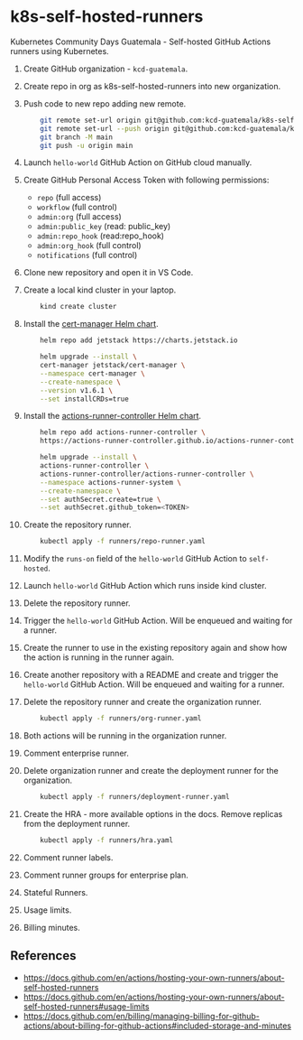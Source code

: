 # k8s-self-hosted-runners

Kubernetes Community Days Guatemala - Self-hosted GitHub Actions runners using Kubernetes.

1. Create GitHub organization - `kcd-guatemala`.
2. Create repo in org as k8s-self-hosted-runners into new organization.
3. Push code to new repo adding new remote.

    ```sh
        git remote set-url origin git@github.com:kcd-guatemala/k8s-self-hosted-runners.git
        git remote set-url --push origin git@github.com:kcd-guatemala/k8s-self-hosted-runners.git
        git branch -M main
        git push -u origin main
    ```

4. Launch `hello-world` GitHub Action on GitHub cloud manually.
5. Create GitHub Personal Access Token with following permissions:
    - `repo` (full access)
    - `workflow` (full control)
    - `admin:org` (full access)
    - `admin:public_key` (read: public_key)
    - `admin:repo_hook` (read:repo_hook)
    - `admin:org_hook` (full control)
    - `notifications` (full control)

6. Clone new repository and open it in VS Code.
7. Create a local kind cluster in your laptop.

    ```sh
        kind create cluster
    ```

8.  Install the [cert-manager Helm chart](https://cert-manager.io/docs/installation/helm/).

    ```sh
        helm repo add jetstack https://charts.jetstack.io

        helm upgrade --install \
        cert-manager jetstack/cert-manager \
        --namespace cert-manager \
        --create-namespace \
        --version v1.6.1 \
        --set installCRDs=true
    ```

9. Install the [actions-runner-controller Helm chart](https://github.com/actions-runner-controller/actions-runner-controller).
  
    ```sh
        helm repo add actions-runner-controller \
        https://actions-runner-controller.github.io/actions-runner-controller

        helm upgrade --install \
        actions-runner-controller \
        actions-runner-controller/actions-runner-controller \
        --namespace actions-runner-system \
        --create-namespace \
        --set authSecret.create=true \
        --set authSecret.github_token=<TOKEN>
    ```

10. Create the repository runner.

    ```sh
        kubectl apply -f runners/repo-runner.yaml
    ```

11. Modify the `runs-on` field of the `hello-world` GitHub Action to `self-hosted`.
12. Launch `hello-world` GitHub Action which runs inside kind cluster.
13. Delete the repository runner.
14. Trigger the `hello-world` GitHub Action. Will be enqueued and waiting for a runner.
15. Create the runner to use in the existing repository again and show how the action is running in the runner again.
16. Create another repository with a README and create and trigger the `hello-world` GitHub Action. Will be enqueued and waiting for a runner.
17. Delete the repository runner and create the organization runner.

    ```sh
        kubectl apply -f runners/org-runner.yaml
    ```

18. Both actions will be running in the organization runner.
19. Comment enterprise runner.
20. Delete organization runner and create the deployment runner for the organization.

    ```sh
        kubectl apply -f runners/deployment-runner.yaml
    ```

21. Create the HRA - more available options in the docs. Remove replicas from the deployment runner.

    ```sh
        kubectl apply -f runners/hra.yaml
    ```

22. Comment runner labels.
23. Comment runner groups for enterprise plan.
24. Stateful Runners.
25. Usage limits.
26. Billing minutes.

## References

- https://docs.github.com/en/actions/hosting-your-own-runners/about-self-hosted-runners
- https://docs.github.com/en/actions/hosting-your-own-runners/about-self-hosted-runners#usage-limits
- https://docs.github.com/en/billing/managing-billing-for-github-actions/about-billing-for-github-actions#included-storage-and-minutes
